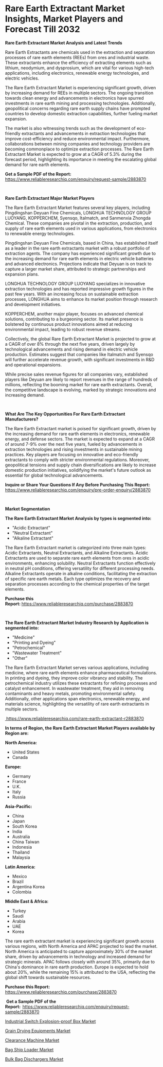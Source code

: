 <p><h1>Rare Earth Extractant Market Insights, Market Players and Forecast Till 2032</h1></p><p><strong>Rare Earth Extractant Market Analysis and Latest Trends</strong></p>
<p><p>Rare Earth Extractants are chemicals used in the extraction and separation processes of rare earth elements (REEs) from ores and industrial waste. These extractants enhance the efficiency of extracting elements such as lithium, neodymium, and dysprosium, which are vital for various high-tech applications, including electronics, renewable energy technologies, and electric vehicles.</p><p>The Rare Earth Extractant Market is experiencing significant growth, driven by increasing demand for REEs in multiple sectors. The ongoing transition towards clean energy and advancements in electronics have spurred investments in rare earth mining and processing technologies. Additionally, geopolitical concerns regarding rare earth supply chains have prompted countries to develop domestic extraction capabilities, further fueling market expansion.</p><p>The market is also witnessing trends such as the development of eco-friendly extractants and advancements in extraction technologies that improve cost-efficiency and reduce environmental impact. Furthermore, collaborations between mining companies and technology providers are becoming commonplace to optimize extraction processes. The Rare Earth Extractant Market is expected to grow at a CAGR of 5.3% during the forecast period, highlighting its importance in meeting the escalating global demand for rare earth elements.</p></p>
<p><strong>Get a Sample PDF of the Report:&nbsp;</strong> <a href="https://www.reliableresearchiq.com/enquiry/request-sample/2883870?utm_campaign=1870&utm_medium=2&utm_source=Github&utm_content=ia&utm_term=13032025&utm_id=rare-earth-extractant">https://www.reliableresearchiq.com/enquiry/request-sample/2883870</a></p>
<p>&nbsp;</p>
<p><strong>Rare Earth Extractant Major Market Players</strong></p>
<p><p>The Rare Earth Extractant Market features several key players, including Pingdingshan Deyuan Fine Chemicals, LONGHUA TECHNOLOGY GROUP LUOYANG, KOPPERCHEM, Syensqo, Italmatch, and Sanmenxia Zhongda Chemical. These companies are pivotal in the extraction, production, and supply of rare earth elements used in various applications, from electronics to renewable energy technologies.</p><p>Pingdingshan Deyuan Fine Chemicals, based in China, has established itself as a leader in the rare earth extractants market with a robust portfolio of extraction agents. The company has experienced significant growth due to the increasing demand for rare earth elements in electric vehicle batteries and advanced electronics. Projections indicate that Deyuan is on track to capture a larger market share, attributed to strategic partnerships and expansion plans.</p><p>LONGHUA TECHNOLOGY GROUP LUOYANG specializes in innovative extraction technologies and has reported impressive growth figures in the past few years. With an increasing focus on sustainable extraction processes, LONGHUA aims to enhance its market position through research and development initiatives.</p><p>KOPPERCHEM, another major player, focuses on advanced chemical solutions, contributing to a burgeoning sector. Its market presence is bolstered by continuous product innovations aimed at reducing environmental impact, leading to robust revenue streams.</p><p>Collectively, the global Rare Earth Extractant Market is projected to grow at a CAGR of over 8% through the next five years, driven largely by technological advancements and rising demand in electric vehicle production. Estimates suggest that companies like Italmatch and Syensqo will further accelerate revenue growth, with significant investments in R&D and operational expansions.</p><p>While precise sales revenue figures for all companies vary, established players like Deyuan are likely to report revenues in the range of hundreds of millions, reflecting the booming market for rare earth extractants. Overall, the competitive landscape is evolving, marked by strategic innovations and increasing demand.</p></p>
<p>&nbsp;</p>
<p><strong>What Are The Key Opportunities For Rare Earth Extractant Manufacturers?</strong></p>
<p><p>The Rare Earth Extractant market is poised for significant growth, driven by the increasing demand for rare earth elements in electronics, renewable energy, and defense sectors. The market is expected to expand at a CAGR of around 7-9% over the next five years, fueled by advancements in extraction technologies and rising investments in sustainable mining practices. Key players are focusing on innovative and eco-friendly extractants to comply with stricter environmental regulations. Moreover, geopolitical tensions and supply chain diversifications are likely to increase domestic production initiatives, solidifying the market's future outlook as essential for global technological advancements.</p></p>
<p><strong>Inquire or Share Your Questions If Any Before Purchasing This Report:</strong> <a href="https://www.reliableresearchiq.com/enquiry/pre-order-enquiry/2883870?utm_campaign=1870&utm_medium=2&utm_source=Github&utm_content=ia&utm_term=13032025&utm_id=rare-earth-extractant">https://www.reliableresearchiq.com/enquiry/pre-order-enquiry/2883870</a></p>
<p>&nbsp;</p>
<p><strong>Market Segmentation</strong></p>
<p><strong>The Rare Earth Extractant Market Analysis by types is segmented into:</strong></p>
<p><ul><li>"Acidic Extractant"</li><li>"Neutral Extractant"</li><li>"Alkaline Extractant"</li></ul></p>
<p><p>The Rare Earth Extractant market is categorized into three main types: Acidic Extractants, Neutral Extractants, and Alkaline Extractants. Acidic Extractants are used to separate rare earth elements from ores in acidic environments, enhancing solubility. Neutral Extractants function effectively in neutral pH conditions, offering versatility for different processing needs. Alkaline Extractants operate in alkaline conditions, facilitating the extraction of specific rare earth metals. Each type optimizes the recovery and separation processes according to the chemical properties of the target elements.</p></p>
<p><strong>Purchase this Report:&nbsp;</strong><a href="https://www.reliableresearchiq.com/purchase/2883870?utm_campaign=1870&utm_medium=2&utm_source=Github&utm_content=ia&utm_term=13032025&utm_id=rare-earth-extractant">https://www.reliableresearchiq.com/purchase/2883870</a></p>
<p>&nbsp;</p>
<p><strong>The Rare Earth Extractant Market Industry Research by Application is segmented into:</strong></p>
<p><ul><li>"Medicine"</li><li>"Printing and Dyeing"</li><li>"Petrochemical"</li><li>"Wastewater Treatment"</li><li>"Other"</li></ul></p>
<p><p>The Rare Earth Extractant Market serves various applications, including medicine, where rare earth elements enhance pharmaceutical formulations. In printing and dyeing, they improve color vibrancy and stability. The petrochemical industry utilizes these extractants for refining processes and catalyst enhancement. In wastewater treatment, they aid in removing contaminants and heavy metals, promoting environmental safety. Additionally, other applications span electronics, renewable energy, and materials science, highlighting the versatility of rare earth extractants in multiple sectors.</p></p>
<p><a href="https://www.reliableresearchiq.com/rare-earth-extractant-r2883870?utm_campaign=1870&utm_medium=2&utm_source=Github&utm_content=ia&utm_term=13032025&utm_id=rare-earth-extractant">&nbsp;https://www.reliableresearchiq.com/rare-earth-extractant-r2883870</a></p>
<p><strong>In terms of Region, the Rare Earth Extractant Market Players available by Region are:</strong></p>
<p>
    <p> <strong> North America: </strong>
        <ul>
            <li>United States</li>
            <li>Canada</li>
        </ul>
        </p> 
    <p> <strong> Europe: </strong>
        <ul>
            <li>Germany</li>
            <li>France</li>
            <li>U.K.</li>
            <li>Italy</li>
            <li>Russia</li>
        </ul>
        </p> 
    <p> <strong> Asia-Pacific: </strong>
        <ul>
            <li>China</li>
            <li>Japan</li>
            <li>South Korea</li>
            <li>India</li>
            <li>Australia</li>
            <li>China Taiwan</li>
            <li>Indonesia</li>
            <li>Thailand</li>
            <li>Malaysia</li>
        </ul>
        </p> 
    <p> <strong> Latin America: </strong>
        <ul>
            <li>Mexico</li>
            <li>Brazil</li>
            <li>Argentina Korea</li>
            <li>Colombia</li>
        </ul>
        </p> 
    <p> <strong> Middle East & Africa: </strong>
        <ul>
            <li>Turkey</li>
            <li>Saudi</li>
            <li>Arabia</li>
            <li>UAE</li>
            <li>Korea</li>
        </ul>
    </p>
    </p>
<p><p>The rare earth extractant market is experiencing significant growth across various regions, with North America and APAC projected to lead the market. North America is anticipated to capture approximately 30% of the market share, driven by advancements in technology and increased demand for strategic minerals. APAC follows closely with around 35%, primarily due to China's dominance in rare earth production. Europe is expected to hold about 20%, while the remaining 15% is attributed to the USA, reflecting the global shift towards sustainable resources.</p></p>
<p><strong>Purchase this Report: </strong><a href="https://www.reliableresearchiq.com/purchase/2883870?utm_campaign=1870&utm_medium=2&utm_source=Github&utm_content=ia&utm_term=13032025&utm_id=rare-earth-extractant">https://www.reliableresearchiq.com/purchase/2883870</a></p>
<p>&nbsp;<strong>Get a Sample PDF of the Report:&nbsp;&nbsp;</strong><a href="https://www.reliableresearchiq.com/enquiry/request-sample/2883870?utm_campaign=1870&utm_medium=2&utm_source=Github&utm_content=ia&utm_term=13032025&utm_id=rare-earth-extractant">https://www.reliableresearchiq.com/enquiry/request-sample/2883870</a></p>
<p><strong></strong></p>
<p><p><a href="https://github.com/alrogikrosa/Market-Research-Report-List-1/blob/main/industrial-switch-explosion-proof-box-market.md?utm_campaign=1870&utm_medium=2&utm_source=Github&utm_content=ia&utm_term=13032025&utm_id=rare-earth-extractant">Industrial Switch Explosion-proof Box Market</a></p><p><a href="https://github.com/coricnzati/Market-Research-Report-List-1/blob/main/grain-drying-equipments-market.md?utm_campaign=1870&utm_medium=2&utm_source=Github&utm_content=ia&utm_term=13032025&utm_id=rare-earth-extractant">Grain Drying Equipments Market</a></p><p><a href="https://github.com/borknyberg/Market-Research-Report-List-1/blob/main/clearance-machine-market.md?utm_campaign=1870&utm_medium=2&utm_source=Github&utm_content=ia&utm_term=13032025&utm_id=rare-earth-extractant">Clearance Machine Market</a></p><p><a href="https://github.com/cavushjla/Market-Research-Report-List-1/blob/main/bag-ship-loader-market.md?utm_campaign=1870&utm_medium=2&utm_source=Github&utm_content=ia&utm_term=13032025&utm_id=rare-earth-extractant">Bag Ship Loader Market</a></p><p><a href="https://github.com/evraltandre36/Market-Research-Report-List-1/blob/main/bulk-bag-dischargers-market.md?utm_campaign=1870&utm_medium=2&utm_source=Github&utm_content=ia&utm_term=13032025&utm_id=rare-earth-extractant">Bulk Bag Dischargers Market</a></p></p>